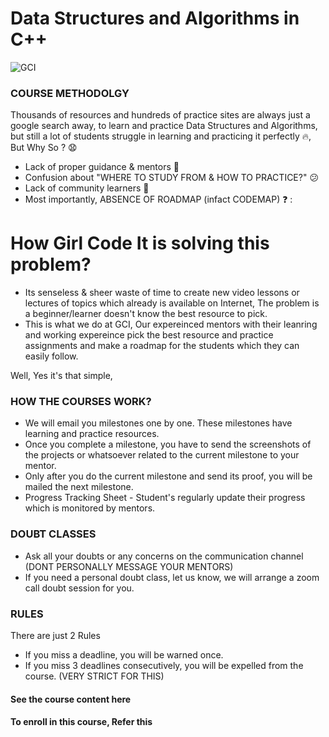 # Data Structures and Algorithms in C++

![GCI]()

### COURSE METHODOLGY
Thousands of resources and hundreds of practice sites are always just a google search away, to learn and practice Data Structures and Algorithms, but still a lot of students struggle in learning and practicing it perfectly 🔥, 
But Why So ? 😧 

  - Lack of proper guidance & mentors 😬 
  - Confusion about "WHERE TO STUDY FROM & HOW TO PRACTICE?" 😕 
  - Lack of community learners 👬 
  - Most importantly, ABSENCE OF ROADMAP (infact CODEMAP) ❓ :
  

# How Girl Code It is solving this problem?
  - Its senseless & sheer waste of time to create new video lessons or lectures of topics which already is available on Internet, The problem is a beginner/learner doesn't know the best resource to pick.
  - This is what we do at GCI, Our expereinced mentors with their leanring and working expereince pick the best resource and practice assignments and make a roadmap for the students which they can easily follow.
 

 Well, Yes it's that simple, 
 
 
 ### HOW THE COURSES WORK?
- We will email you milestones one by one. These milestones have learning and practice resources.
- Once you complete a milestone, you have to send the screenshots of the projects or whatsoever related to the current milestone to your mentor.
- Only after you do the current milestone and send its proof, you will be mailed the next milestone.
- Progress Tracking Sheet - Student's regularly update their progress which is monitored by mentors. 

### DOUBT CLASSES
- Ask all your doubts or any concerns on the communication channel (DONT PERSONALLY MESSAGE YOUR MENTORS)
- If you need a personal doubt class, let us know, we will arrange a zoom call doubt session for you.


### RULES
There are just 2 Rules
- If you miss a deadline, you will be warned once. 
- If you miss 3 deadlines consecutively, you will be expelled from the course. (VERY STRICT FOR THIS)

#### See the course content here

#### To enroll in this course, Refer this 

